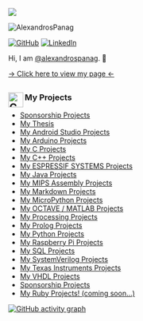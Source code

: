 
[![](https://raw.githubusercontent.com/AlexandrosPanag/AlexandrosPanag.github.io/main/Banner.gif)](https://github.com/AlexandrosPanag?tab=repositories)

<p align="left"> <img src="https://komarev.com/ghpvc/?username=AlexandrosPanag01&label=Profile%20views&color=129e00&style=plastic" alt="AlexandrosPanag" /> </p>

[![GitHub](https://img.shields.io/badge/GitHub-%40alexandrospanag-239a3b.svg)](https://github.com/alexandrospanag)
[![LinkedIn](https://img.shields.io/badge/Linked-in-0c66c3.svg)](https://www.linkedin.com/in/αλέξανδρος-παναγιωτακόπουλος/)

Hi, I am [@alexandrospanag](https://github.com/alexandrospanag). 👋

[-> Click here to view my page <-](https://alexandrospanag.github.io)





[github]: https://alexandrospanag.github.io
[linkedin]: https://www.linkedin.com/in/αλέξανδρος-παναγιωτακόπουλος/




</p>


<!-- BLOG-POST-LIST:START -->


## <img align="left" alt="Coding" width="30" src="https://media2.giphy.com/media/LYBMuRwH3JkhdmLbGE/giphy.gif?cid=ecf05e47jx65wsoe0706u8m33zcjgdboduv6popqnf3h902n&rid=giphy.gif&ct=s">  

 <h3 align="left">My Projects </h3>

<!-- BLOG-POST-LIST:START -->
- [Sponsorship Projects](https://github.com/AlexandrosPanag/Sponsorship)
- [My Thesis](https://github.com/AlexandrosPanag/My_Thesis)
- [My Android Studio Projects](https://github.com/AlexandrosPanag/My_Android_Studio_Projects)
- [My Arduino Projects](https://github.com/AlexandrosPanag/My_Arduino_Projects)
- [My C Projects](https://github.com/AlexandrosPanag/My-C-Projects)
- [My C++ Projects](https://github.com/AlexandrosPanag/My_CPlusPlus_Projects)
- [My ESPRESSIF SYSTEMS Projects](https://github.com/AlexandrosPanag/Espressif_Systems)
- [My Java Projects](https://github.com/AlexandrosPanag/My-Java-Projects)
- [My MIPS Assembly Projects](https://github.com/AlexandrosPanag/My-MIPS-Assembly-Projects)
- [My Markdown Projects](https://github.com/AlexandrosPanag/My_Markdown_Projects)
- [My MicroPython Projects](https://github.com/AlexandrosPanag/My_MicroPython_Projects)
- [My OCTAVE / MATLAB Projects](https://github.com/AlexandrosPanag/My_Octave_Projects)
- [My Processing Projects](https://github.com/AlexandrosPanag/My_Processing_Projects)
- [My Prolog Projects](https://github.com/AlexandrosPanag/My_Prolog_Projects)
- [My Python Projects](https://github.com/AlexandrosPanag/My_Python_Projects)
- [My Raspberry Pi Projects](https://github.com/AlexandrosPanag/My_Raspberry_Pi_Projects)
- [My SQL Projects](https://github.com/AlexandrosPanag/My_SQL_Projects)
- [My SystemVerilog Projects](https://github.com/AlexandrosPanag/My_System_Verilog_Projects)
- [My Texas Instruments Projects](https://github.com/AlexandrosPanag/Texas_Instruments)
- [My VHDL Projects](https://github.com/AlexandrosPanag/My_VHDL_Projects)
- [Sponsorship Projects](https://github.com/AlexandrosPanag/Sponsorship)
- [My Ruby Projects! (coming soon...)]()



[![GitHub activity graph](https://activity-graph.herokuapp.com/graph?username=AlexandrosPanag&&theme=xcode)](https://github.com/AlexandrosPanag)




